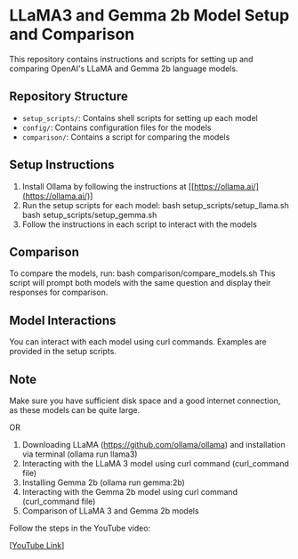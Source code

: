 # LLaMA3 and Gemma 2b Model Setup and Comparison

This repository contains instructions and scripts for setting up and comparing OpenAI's LLaMA and Gemma 2b language models.

## Repository Structure

- `setup_scripts/`: Contains shell scripts for setting up each model
- `config/`: Contains configuration files for the models
- `comparison/`: Contains a script for comparing the models

## Setup Instructions

1. Install Ollama by following the instructions at [[https://ollama.ai/](https://ollama.ai/)]
2. Run the setup scripts for each model:
   bash setup_scripts/setup_llama.sh
   bash setup_scripts/setup_gemma.sh
3. Follow the instructions in each script to interact with the models

## Comparison

To compare the models, run:
bash comparison/compare_models.sh
This script will prompt both models with the same question and display their responses for comparison.

## Model Interactions

You can interact with each model using curl commands. Examples are provided in the setup scripts.

## Note

Make sure you have sufficient disk space and a good internet connection, as these models can be quite large.

OR 

1. Downloading LLaMA (https://github.com/ollama/ollama) and installation via terminal (ollama run llama3)
2. Interacting with the LLaMA 3 model using curl command (curl_command file)
3. Installing Gemma 2b (ollama run gemma:2b)
4. Interacting with the Gemma 2b model using curl command (curl_command file)
5. Comparison of LLaMA 3 and Gemma 2b models

Follow the steps in the YouTube video:

[[YouTube Link](https://www.youtube.com/watch?v=3K_wJjrc66M)]
